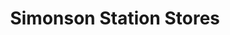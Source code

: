 ---
title: "Simonson Station Stores"
url: /grand-forks/simonson-station-stores-32nd-avenue-south/
shop: convenience
---